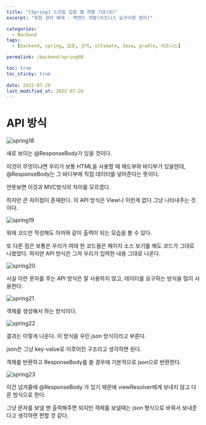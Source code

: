 ```yaml
---
title: "[Spring] 스프링 입문 웹 개발 기초(8)"
excerpt: "회원 관리 예제 - 백엔드 개발(비즈니스 요구사항 정리)"

categories:
  - Backend
tags:
  - [backend, spring, 입문, 강의, ultimate, Java, gradle, 비즈니스]

permalink: /backend/spring08

toc: true
toc_sticky: true
 
date: 2022-07-26
last_modified_at: 2022-07-26
---
```


# API 방식

![spring18](https://jsw6701.github.io/assets/images/posts_img/spring/18.png)

새로 보이는 @ResponseBody가 있을 것이다.

이것이 무엇이냐면 우리가 보통 HTML을 사용할 때 헤드부와 바디부가 있을텐데, @ResponseBody는 그 바디부에 직접 데이터를 넣어준다는 뜻이다.

언뜻보면 이것과 MVC방식의 차이를 모르겠다.

하지만 큰 차이점이 존재한다. 이 API 방식은 View나 이런게 없다 그냥 나타내주는 것이다.

![spring19](https://jsw6701.github.io/assets/images/posts_img/spring/19.png)

위에 코드만 작성해도 아까와 같이 출력이 되는 모습을 볼 수 있다.

또 다른 점은 보통은 우리가 여태 한 코드들은 페이지 소스 보기를 해도 코드가 그대로 나왔었다. 하지만 API 방식은 그저 우리가 입력한 내용 그대로 나온다.

![spring20](https://jsw6701.github.io/assets/images/posts_img/spring/20.png)

사실 이런 문자를 주는 API 방식은 잘 사용하지 않고, 데이터를 요구하는 방식을 많이 사용한다.

![spring21](https://jsw6701.github.io/assets/images/posts_img/spring/21.png)

객체를 생성해서 하는 방식이다.

![spring22](https://jsw6701.github.io/assets/images/posts_img/spring/22.png)

결과는 이렇게 나온다. 이 방식을 우린 json 방식이라고 부른다.

json은 그냥 key-value로 이루어진 구조라고 생각하면 된다.

객체를 반환하고 ResponseBody를 쓸 경우에 기본적으로 json으로 반환한다.

![spring23](https://jsw6701.github.io/assets/images/posts_img/spring/23.png)

이건 넘겨줄때 @ResponseBody 가 있기 때문에 viewResolver에게 보내지 않고 다른 방식으로 한다.

그냥 문자를 보낼 땐 출력해주면 되지만 객체를 보낼때는 json 형식으로 바꿔서 보내준다고 생각하면 편할 것 같다.